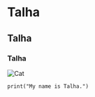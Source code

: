 # Talha
## Talha
### Talha

![Cat](https://images.unsplash.com/photo-1514888286974-6c03e2ca1dba?q=80&w=2043&auto=format&fit=crop&ixlib=rb-4.0.3&ixid=M3wxMjA3fDB8MHxwaG90by1wYWdlfHx8fGVufDB8fHx8fA%3D%3D)
```
print("My name is Talha.")
```
